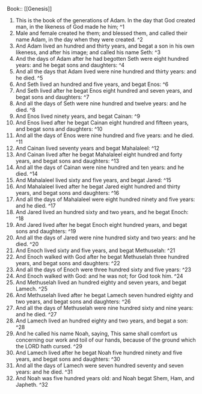  Book:: [[Genesis]]
 1. This is the book of the generations of Adam. In the day that God created man, in the likeness of God made he him; ^1
 2. Male and female created he them; and blessed them, and called their name Adam, in the day when they were created. ^2
 3. And Adam lived an hundred and thirty years, and begat a son in his own likeness, and after his image; and called his name Seth: ^3
 4. And the days of Adam after he had begotten Seth were eight hundred years: and he begat sons and daughters: ^4
 5. And all the days that Adam lived were nine hundred and thirty years: and he died. ^5
 6. And Seth lived an hundred and five years, and begat Enos: ^6
 7. And Seth lived after he begat Enos eight hundred and seven years, and begat sons and daughters: ^7
 8. And all the days of Seth were nine hundred and twelve years: and he died. ^8
 9. And Enos lived ninety years, and begat Cainan: ^9
 10. And Enos lived after he begat Cainan eight hundred and fifteen years, and begat sons and daughters: ^10
 11. And all the days of Enos were nine hundred and five years: and he died. ^11
 12. And Cainan lived seventy years and begat Mahalaleel: ^12
 13. And Cainan lived after he begat Mahalaleel eight hundred and forty years, and begat sons and daughters: ^13
 14. And all the days of Cainan were nine hundred and ten years: and he died. ^14
 15. And Mahalaleel lived sixty and five years, and begat Jared: ^15
 16. And Mahalaleel lived after he begat Jared eight hundred and thirty years, and begat sons and daughters: ^16
 17. And all the days of Mahalaleel were eight hundred ninety and five years: and he died. ^17
 18. And Jared lived an hundred sixty and two years, and he begat Enoch: ^18
 19. And Jared lived after he begat Enoch eight hundred years, and begat sons and daughters: ^19
 20. And all the days of Jared were nine hundred sixty and two years: and he died. ^20
 21. And Enoch lived sixty and five years, and begat Methuselah: ^21
 22. And Enoch walked with God after he begat Methuselah three hundred years, and begat sons and daughters: ^22
 23. And all the days of Enoch were three hundred sixty and five years: ^23
 24. And Enoch walked with God: and he was not; for God took him. ^24
 25. And Methuselah lived an hundred eighty and seven years, and begat Lamech. ^25
 26. And Methuselah lived after he begat Lamech seven hundred eighty and two years, and begat sons and daughters: ^26
 27. And all the days of Methuselah were nine hundred sixty and nine years: and he died. ^27
 28. And Lamech lived an hundred eighty and two years, and begat a son: ^28
 29. And he called his name Noah, saying, This same shall comfort us concerning our work and toil of our hands, because of the ground which the LORD hath cursed. ^29
 30. And Lamech lived after he begat Noah five hundred ninety and five years, and begat sons and daughters: ^30
 31. And all the days of Lamech were seven hundred seventy and seven years: and he died. ^31
 32. And Noah was five hundred years old: and Noah begat Shem, Ham, and Japheth. ^32
